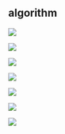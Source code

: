 ## algorithm 

![](../pics/a1.png)



![](../pics/a2.png)


![](../pics/a3.png)


![](../pics/a4.png)



![](../pics/a5.png)


![](../pics/a6.png)


![](../pics/a7.png)